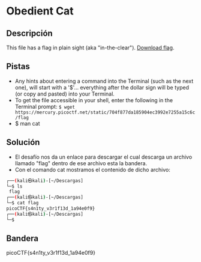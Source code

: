 # Obedient Cat


## Descripción
This file has a flag in plain sight (aka "in-the-clear"). [Download flag](https://mercury.picoctf.net/static/704f877da185904ec3992e7255a15c6c/flag).

## Pistas
- Any hints about entering a command into the Terminal (such as the next one), will start with a '$'... everything after the dollar sign will be typed (or copy and pasted) into your Terminal.
- To get the file accessible in your shell, enter the following in the Terminal prompt: `$ wget https://mercury.picoctf.net/static/704f877da185904ec3992e7255a15c6c/flag`
- $ man cat

## Solución

- El desafío nos da un enlace para descargar el cual descarga un archivo llamado "flag" dentro de ese archivo esta la bandera. 
- Con el comando cat mostramos el contenido de dicho archivo:
``` bash
┌──(kali㉿kali)-[~/Descargas]
└─$ ls
 flag                                          
┌──(kali㉿kali)-[~/Descargas]
└─$ cat flag                   
picoCTF{s4n1ty_v3r1f13d_1a94e0f9}
┌──(kali㉿kali)-[~/Descargas]
└─$ 

```

## Bandera
picoCTF{s4n1ty_v3r1f13d_1a94e0f9}

